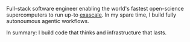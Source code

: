 Full-stack software engineer enabling the world's fastest open-science supercomputers to run up-to [exascale](https://www.olcf.ornl.gov/frontier/). In my spare time, I build fully autonoumous agentic workflows.

In summary: I build code that thinks and infrastructure that lasts.

